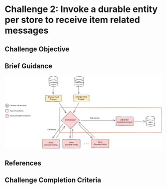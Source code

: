 # Challenge 2: Invoke a durable entity per store to receive item related messages

## Challenge Objective

## Brief Guidance

![Focus for Challenge 2](./images/Challenge02Focus.svg)

## References

## Challenge Completion Criteria
